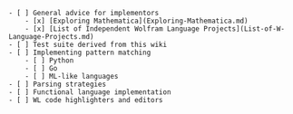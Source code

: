     - [ ] General advice for implementors
        - [x] [Exploring Mathematica](Exploring-Mathematica.md)
        - [x] [List of Independent Wolfram Language Projects](List-of-W-Language-Projects.md)
    - [ ] Test suite derived from this wiki
    - [ ] Implementing pattern matching
        - [ ] Python
        - [ ] Go
        - [ ] ML-like languages
    - [ ] Parsing strategies
    - [ ] Functional language implementation
    - [ ] WL code highlighters and editors

